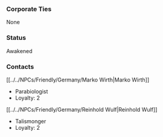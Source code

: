 ### Corporate Ties
None

### Status
Awakened 

### Contacts
[[../../NPCs/Friendly/Germany/Marko Wirth|Marko Wirth]]
- Parabiologist
- Loyalty: 2

[[../../NPCs/Friendly/Germany/Reinhold Wulf|Reinhold Wulf]]
- Talismonger
- Loyalty: 2